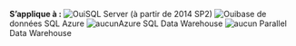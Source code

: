 **S’applique à :** ![Oui](media/yes.png)SQL Server (à partir de 2014 SP2) ![Oui](media/yes.png)base de données SQL Azure ![aucun](media/no.png)Azure SQL Data Warehouse ![aucun](media/no.png) Parallel Data Warehouse 

